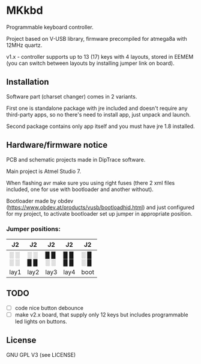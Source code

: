 # MKkbd
Programmable keyboard controller.

Project based on V-USB library, firmware precompiled for atmega8a with 12MHz quartz.

v1.x - controller supports up to 13 (17) keys with 4 layouts, stored in EEMEM (you can switch between layouts by installing jumper link on board).

## Installation
Software part (charset changer) comes in 2 variants. 

First one is standalone package with jre included and doesn't require any third-party apps, so no there's need to install app, just unpack and launch. 

Second package contains only app itself and you must have jre 1.8 installed.

## Hardware/firmware notice
PCB and schematic projects made in DipTrace software.

Main project is Atmel Studio 7.

When flashing avr make sure you using right fuses (there 2 xml files included, one for use with bootloader and another without).

Bootloader made by obdev (https://www.obdev.at/products/vusb/bootloadhid.html) and just configured for my project, to activate bootloader set up jumper in appropriate position.

### Jumper positions:
**J2** | **J2** | **J2** | **J2** | **J2**  
------ | ------ | ------ | ------ | ------ 
░ ░<br>░ ░ | ░ ░<br>█ █ | █ █<br>░ ░ | █ █<br>█ █ | ░ █<br>░ █
lay1 | lay2 | lay3 | lay4 | boot
 
## TODO
- [ ] code nice button debounce
- [ ] make v2.x board, that supply only 12 keys but includes programmable led lights on buttons.

## License
GNU GPL V3 (see LICENSE)
